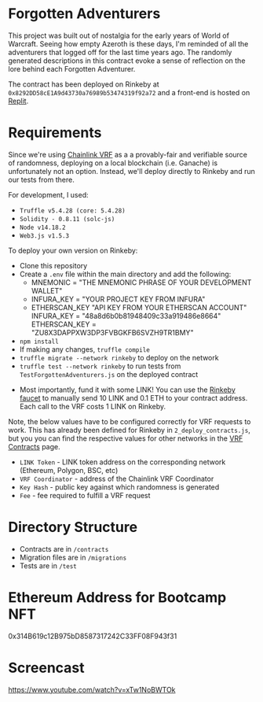# Forgotten Adventurers
This project was built out of nostalgia for the early years of World of Warcraft. Seeing how empty Azeroth is these days, I'm reminded of all the adventurers that logged off for the last time years ago. The randomly generated descriptions in this contract evoke a sense of reflection on the lore behind each Forgotten Adventurer.

The contract has been deployed on Rinkeby at `0x8292DD58cE1A9d43730a76989b53474319f92a72` and a front-end is hosted on [Replit](https://forgotten-adventurers.mattkalebic.repl.co/). 

# Requirements 
Since we're using [Chainlink VRF](https://docs.chain.link/docs/chainlink-vrf/) as a a provably-fair and verifiable source of randomness, deploying on a local blockchain (i.e. Ganache) is unfortunately not an option. Instead, we'll deploy directly to Rinkeby and run our tests from there. 

For development, I used:
- `Truffle v5.4.28 (core: 5.4.28)`
- `Solidity - 0.8.11 (solc-js)`
- `Node v14.18.2`
- `Web3.js v1.5.3`

To deploy your own version on Rinkeby:
- Clone this repository
- Create a `.env` file within the main directory and add the following:
    - MNEMONIC = "THE MNEMONIC PHRASE OF YOUR DEVELOPMENT WALLET"
    - INFURA_KEY = "YOUR PROJECT KEY FROM INFURA"
    - ETHERSCAN_KEY "API KEY FROM YOUR ETHERSCAN ACCOUNT"
INFURA_KEY = "48a8d6b0b81948409c33a919486e8664"
ETHERSCAN_KEY = "ZU8X3DAPPXW3DP3FVBGKFB6SVZH9TR1BMY" 
- `npm install`
- If making any changes, `truffle compile`
- `truffle migrate --network rinkeby` to deploy on the network
- `truffle test --network rinkeby` to run tests from `TestForgottenAdventurers.js` on the deployed contract
* Most importantly, fund it with some LINK! You can use the [Rinkeby faucet](https://faucets.chain.link/rinkeby) to manually send 10 LINK and 0.1 ETH to your contract address. Each call to the VRF costs 1 LINK on Rinkeby. 

Note, the below values have to be configured correctly for VRF requests to work. This has already been defined for Rinkeby in `2_deploy_contracts.js`, but you you can find the respective values for other networks in the [VRF Contracts](https://docs.chain.link/docs/vrf-contracts/) page.
- `LINK Token` - LINK token address on the corresponding network (Ethereum, Polygon, BSC, etc)
- `VRF Coordinator` - address of the Chainlink VRF Coordinator
- `Key Hash` - public key against which randomness is generated
- `Fee` - fee required to fulfill a VRF request

# Directory Structure
- Contracts are in `/contracts`
- Migration files are in `/migrations`
- Tests are in `/test`

# Ethereum Address for Bootcamp NFT
0x314B619c12B975bD8587317242C33FF08F943f31

# Screencast
https://www.youtube.com/watch?v=xTw1NoBWTOk 